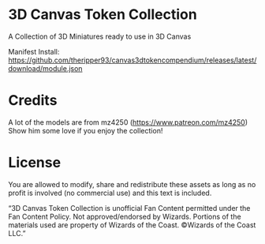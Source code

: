 # 3D Canvas Token Collection
A Collection of 3D Miniatures ready to use in 3D Canvas

Manifest Install: https://github.com/theripper93/canvas3dtokencompendium/releases/latest/download/module.json

# Credits

A lot of the models are from mz4250 (https://www.patreon.com/mz4250) Show him some love if you enjoy the collection!

# License

You are allowed to modify, share and redistribute these assets as long as no profit is involved (no commercial use) and this text is included.

“3D Canvas Token Collection is unofficial Fan Content permitted under the Fan Content Policy. Not approved/endorsed by Wizards. Portions of the materials used are property of Wizards of the Coast. ©Wizards of the Coast LLC.”
